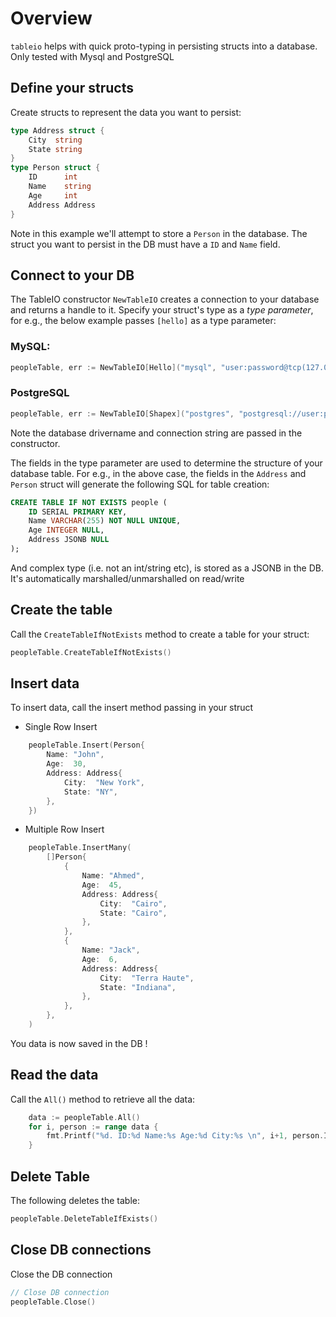 # Overview 

`tableio` helps with quick proto-typing in persisting structs into a database. Only tested with Mysql and PostgreSQL

## Define your structs

Create structs to represent the data you want to persist:

```go
type Address struct {
	City  string
	State string
}
type Person struct {
	ID      int
	Name    string
	Age     int
	Address Address
}
```

Note in this example we'll attempt to store a `Person` in the database. The struct you want to persist in the DB must have a `ID` and `Name` field.

## Connect to your DB

The TableIO constructor `NewTableIO` creates a connection to your database and returns a handle to it. Specify your struct's type as a *type parameter*, for e.g., the below example passes `[hello]` as a type parameter:

### MySQL:

```go
peopleTable, err := NewTableIO[Hello]("mysql", "user:password@tcp(127.0.01:3306)/mydb")
```

### PostgreSQL
```go
peopleTable, err := NewTableIO[Shapex]("postgres", "postgresql://user:password@127.0.01/ark?sslmode=disable")
```

Note the database drivername and connection string are passed in the constructor.

The fields in the type parameter are used to determine the structure of your database table. For e.g., in the above case, the fields in the `Address` and `Person` struct will generate the following SQL for table creation:


```sql
CREATE TABLE IF NOT EXISTS people (
	ID SERIAL PRIMARY KEY,
	Name VARCHAR(255) NOT NULL UNIQUE,
	Age INTEGER NULL,
	Address JSONB NULL
);
```

And complex type (i.e. not an int/string etc), is stored as a JSONB in the DB. It's automatically marshalled/unmarshalled on read/write


## Create the table

Call the `CreateTableIfNotExists` method to create a table for your struct:

```go
peopleTable.CreateTableIfNotExists()
```

## Insert data 
To insert data, call the insert method passing in your struct

- Single Row Insert

```go
	peopleTable.Insert(Person{
		Name: "John",
		Age:  30,
		Address: Address{
			City:  "New York",
			State: "NY",
		},
	})
```
- Multiple Row Insert
```go
	peopleTable.InsertMany(
		[]Person{
			{
				Name: "Ahmed",
				Age:  45,
				Address: Address{
					City:  "Cairo",
					State: "Cairo",
				},
			},
			{
				Name: "Jack",
				Age:  6,
				Address: Address{
					City:  "Terra Haute",
					State: "Indiana",
				},
			},
		},
	)
```

You data is now saved in the DB !


## Read the data 

Call the `All()` method to retrieve all the data:

```go
	data := peopleTable.All()
	for i, person := range data {
		fmt.Printf("%d. ID:%d Name:%s Age:%d City:%s \n", i+1, person.ID, person.Name, person.Age, person.Address.City)
	}
```

## Delete Table
The following deletes the table:

```go
peopleTable.DeleteTableIfExists()
```

## Close DB connections

Close the DB connection

```go
// Close DB connection
peopleTable.Close()
```
